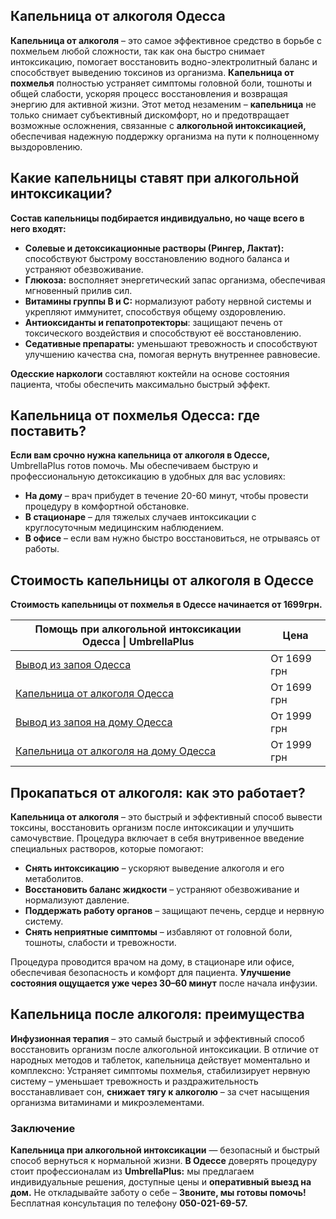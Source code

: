 
## Капельница от алкоголя Одесса

**Капельница от алкоголя** – это самое эффективное средство в борьбе с похмельем любой сложности, так как она быстро снимает интоксикацию, помогает восстановить водно-электролитный баланс и способствует выведению токсинов из организма. **Капельница от похмелья** полностью устраняет симптомы головной боли, тошноты и общей слабости, ускоряя процесс восстановления и возвращая энергию для активной жизни. Этот метод незаменим – **капельница** не только снимает субъективный дискомфорт, но и предотвращает возможные осложнения, связанные с **алкогольной интоксикацией,** обеспечивая надежную поддержку организма на пути к полноценному выздоровлению.

## Какие капельницы ставят при алкогольной интоксикации?  

**Состав капельницы подбирается индивидуально, но чаще всего в него входят:**

* **Солевые и детоксикационные растворы (Рингер, Лактат):** способствуют быстрому восстановлению водного баланса и устраняют обезвоживание.
* **Глюкоза:** восполняет энергетический запас организма, обеспечивая мгновенный прилив сил.
* **Витамины группы B и C:** нормализуют работу нервной системы и укрепляют иммунитет, способствуя общему оздоровлению.
* **Антиоксиданты и гепатопротекторы**: защищают печень от токсического воздействия и способствуют её восстановлению.
* **Седативные препараты:** уменьшают тревожность и способствуют улучшению качества сна, помогая вернуть внутреннее равновесие.

**Одесские наркологи** составляют коктейли на основе состояния пациента, чтобы обеспечить максимально быстрый эффект.

## Капельница от похмелья Одесса: где поставить?

**Если вам срочно нужна капельница от алкоголя в Одессе,** UmbrellaPlus готов помочь. Мы обеспечиваем быструю и профессиональную детоксикацию в удобных для вас условиях:

* **На дому** – врач прибудет в течение 20-60 минут, чтобы провести процедуру в комфортной обстановке.
* **В стационаре** – для тяжелых случаев интоксикации с круглосуточным медицинским наблюдением.
* **В офисе** – если вам нужно быстро восстановиться, не отрываясь от работы.

## Стоимость капельницы от алкоголя в Одессе

**Стоимость капельницы от похмелья в Одессе начинается от 1699грн.**

| Помощь при алкогольной интоксикации Одесса \| UmbrellaPlus                                                  | Цена        |
| ----------------------------------------------------------------------------------------------------------- | ----------- |
| [Вывод из запоя Одесса](https://umbrella-plus.com.ua/services/vivod-iz-zapoia-umbrellaplus/)                | От 1699 грн |
| [Капельница от алкоголя Одесса](https://umbrella-plus.com.ua/services/kapelnica-ot-alkogolia-umbrellaplus/) | От 1699 грн |
| [Вывод из запоя на дому Одесса](https://umbrella-plus.com.ua/vivod-iz-zapoya-na-domu-odessa/)               | От 1999 грн |
| [Капельница от алкоголя на дому Одесса](https://umbrella-plus.com.ua/kapelnitsya-ot-alc-na-domu-odessa/)    | От 1999 грн |

## Прокапаться от алкоголя: как это работает?  

**Капельница от алкоголя** – это быстрый и эффективный способ вывести токсины, восстановить организм после интоксикации и улучшить самочувствие. Процедура включает в себя внутривенное введение специальных растворов, которые помогают:

* **Снять интоксикацию** – ускоряют выведение алкоголя и его метаболитов.
* **Восстановить баланс жидкости** – устраняют обезвоживание и нормализуют давление.
* **Поддержать работу органов** – защищают печень, сердце и нервную систему.
* **Снять неприятные симптомы** – избавляют от головной боли, тошноты, слабости и тревожности.

Процедура проводится врачом на дому, в стационаре или офисе, обеспечивая безопасность и комфорт для пациента. **Улучшение состояния ощущается уже через 30–60 минут** после начала инфузии.

## Капельница после алкоголя: преимущества  

**Инфузионная терапия** – это самый быстрый и эффективный способ восстановить организм после алкогольной интоксикации. В отличие от народных методов и таблеток, капельница действует моментально и комплексно: Устраняет симптомы похмелья, стабилизирует нервную систему – уменьшает тревожность и раздражительность восстанавливает сон, **снижает тягу к алкоголю** – за счет насыщения организма витаминами и микроэлементами.

### Заключение  

**Капельница при алкогольной интоксикации** — безопасный и быстрый способ вернуться к нормальной жизни. **В Одессе** доверять процедуру стоит профессионалам из **UmbrellaPlus:** мы предлагаем индивидуальные решения, доступные цены и **оперативный выезд на дом.** Не откладывайте заботу о себе – **Звоните, мы готовы помочь!**
Бесплатная консультация по телефону **050-021-69-57.**
